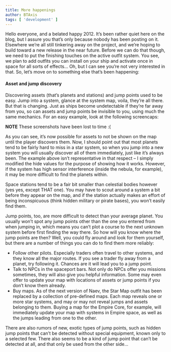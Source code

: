 ```yaml
---
title: More happenings
author: BTAxis
tags: [ 'development' ]
---
```


Hello everyone, and a belated happy 2012. It’s been rather quiet here on the blog, but I assure you that’s only because nobody has been posting on it. Elsewhere we’re all still tinkering away on the project, and we’re hoping to build toward a new release in the near future. Before we can do that though, we need to put the finishing touches on the active outfit system. You see, we plan to add outfits you can install on your ship and activate once in space for all sorts of effects… Oh, but I can see you’re not very interested in that. So, let’s move on to something else that’s been happening:

#### Asset and jump discovery

Discovering assets (that’s planets and stations) and jump points used to be easy. Jump into a system, glance at the system map, voila, they’re all there. But that is changing. Just as ships become undetectable if they’re far away from you, so can assets and jump points be invisible to you, using much the same mechanics. For an easy example, look at the following screencaps:

**NOTE** These screenshots have been lost to time :(

As you can see, it’s now possible for assets to not be shown on the map until the player discovers them. Now, I should point out that most planets tend to be fairly hard to miss in a star system, so when you jump into a new system you will usually discover all of them immediately, just like it’s always been. The example above isn’t representative in that respect – I simply modified the hide values for the purpose of showing how it works. However, if the system has high sensor interference (inside the nebula, for example), it may be more difficult to find the planets within.

Space stations tend to be a fair bit smaller than celestial bodies however (yes yes, except THAT one). You may have to scout around a system a bit before they appear on the map, and if the station actually makes an effort of being inconspicuous (think hidden military or pirate bases), you won’t easily find them.

Jump points, too, are more difficult to detect than your average planet. You usually won’t spot any jump points other than the one you entered from when jumping in, which means you can’t plot a course to the next unknown system before first finding the way there. So how will you know where the jump points are then? Well, you could fly around and look for them yourself, but there are a number of things you can do to find them more reliably:

  * Follow other pilots. Especially traders often travel to other systems, and they know all the major routes. If you see a trader fly away from a planet, try following it. Chances are it will lead you to a jump point.
  * Talk to NPCs in the spaceport bars. Not only do NPCs offer you missions sometimes, they will also give you helpful information. Some may even offer to update your map with locations of assets or jump points if you don’t know them already.
  * Buy maps. As of the next version of Naev, the Star Map outfit has been replaced by a collection of pre-defined maps. Each map reveals one or more star systems, and may or may not reveal jumps and assets belonging to them. Buying a map for the Empire Core, for example, will immediately update your map with systems in Empire space, as well as the jumps leading from one to the other.

There are also rumors of new, exotic types of jump points, such as hidden jump points that can’t be detected without special equipment, known only to a selected few. There also seems to be a kind of jump point that can’t be detected at all, and that only be used from the other side…
